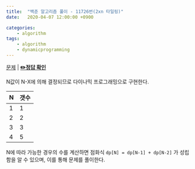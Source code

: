```yaml
---
title:  "백준 알고리즘 풀이 - 11726번(2xn 타일링)"
date:   2020-04-07 12:00:00 +0900

categories: 
    - algorithm
tags:
    - algorithm
    - dynamicprogramming
---
```


[문제](https://www.acmicpc.net/problem/11726) |
**[✏️정답 확인](https://github.com/live2skull/TheLordOfBOJ/blob/master/problems/%EB%8B%A4%EC%9D%B4%EB%82%98%EB%AF%B9_%ED%94%84%EB%A1%9C%EA%B7%B8%EB%9E%98%EB%B0%8D/11726.py)**

N값이 N-X에 의해 결정되므로 다이나믹 프로그래밍으로 구현한다.

|N|갯수|
|---|---|
|1|1|
|2|2|
|3|3|
|4|5|

N에 따라 가능한 경우의 수를 계산하면 점화식 `dp[N] = dp[N-1] + dp[N-2]` 가 성립함을 알 수 있으며, 이를 통해 문제를 풀이한다.
